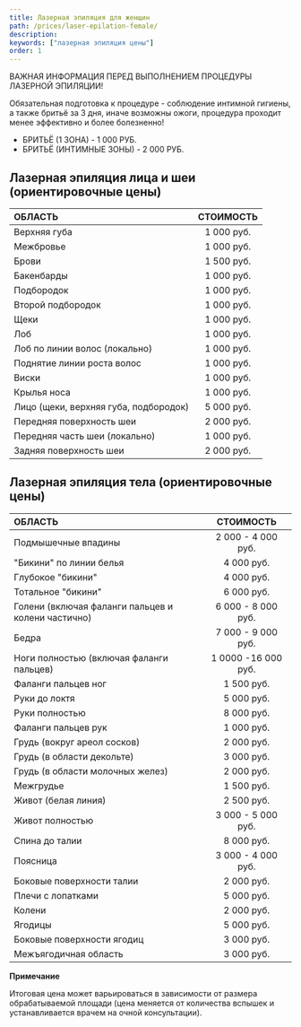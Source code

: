 ```yaml
---
title: Лазерная эпиляция для женщин
path: /prices/laser-epilation-female/
description:
keywords: ["лазерная эпиляция цены"]
order: 1
---
```


<div class="Block__warning">
ВАЖНАЯ ИНФОРМАЦИЯ ПЕРЕД ВЫПОЛНЕНИЕМ ПРОЦЕДУРЫ ЛАЗЕРНОЙ ЭПИЛЯЦИИ!

Обязательная подготовка к процедуре - соблюдение интимной гигиены, а
также бритьё за 3 дня, иначе возможны ожоги, процедура проходит менее
эффективно и более болезненно!
- БРИТЬЁ (1 ЗОНА) - 1 000 РУБ.
- БРИТЬЁ (ИНТИМНЫЕ ЗОНЫ) - 2 000 РУБ.

</div>


## Лазерная эпиляция лица и шеи (ориентировочные цены)

| ОБЛАСТЬ                               | СТОИМОСТЬ  |
|:--------------------------------------|:----------:|
| Верхняя губа                          | 1 000 руб. |
| Межбровье                             | 1 000 руб. |
| Брови                                 | 1 500 руб. |
| Бакенбарды                            | 1 000 руб. |
| Подбородок                            | 1 000 руб. |
| Второй подбородок                     | 1 000 руб. |
| Щеки                                  | 1 000 руб. |
| Лоб                                   | 1 000 руб. |
| Лоб по линии волос (локально)         | 1 000 руб. |
| Поднятие линии роста волос            | 1 000 руб. |
| Виски                                 | 1 000 руб. |
| Крылья носа                           | 1 000 руб. |
| Лицо (щеки, верхняя губа, подбородок) | 5 000 руб. |
| Передняя поверхность шеи              | 2 000 руб. |
| Передняя часть шеи (локально)         | 1 000 руб. |
| Задняя поверхность шеи                | 2 000 руб. |


## Лазерная эпиляция тела (ориентировочные цены)

| ОБЛАСТЬ                                            |      СТОИМОСТЬ      |
|:---------------------------------------------------|:-------------------:|
| Подмышечные впадины                                | 2 000 - 4 000 руб.  |
| "Бикини" по линии белья                            |     4 000 руб.      |
| Глубокое "бикини"                                  |     4 000 руб.      |
| Тотальное "бикини"                                 |     6 000 руб.      |
| Голени (включая фаланги пальцев и колени частично) | 6 000 - 8 000 руб.  |
| Бедра                                              | 7 000 - 9 000 руб.  |
| Ноги полностью (включая фаланги пальцев)           | 1 0000 -16 000 руб. |
| Фаланги пальцев ног                                |     1 500 руб.      |
| Руки до локтя                                      |     5 000 руб.      |
| Руки полностью                                     |     8 000 руб.      |
| Фаланги пальцев рук                                |     1 000 руб.      |
| Грудь (вокруг ареол сосков)                        |     2 000 руб.      |
| Грудь (в области декольте)                         |     3 000 руб.      |
| Грудь (в области молочных желез)                   |     2 000 руб.      |
| Межгрудье                                          |     1 500 руб.      |
| Живот (белая линия)                                |     2 500 руб.      |
| Живот полностью                                    | 3 000 - 5 000 руб.  |
| Спина до талии                                     |     8 000 руб.      |
| Поясница                                           | 3 000 - 4 000 руб.  |
| Боковые поверхности талии                          |     2 000 руб.      |
| Плечи с лопатками                                  |     5 000 руб.      |
| Колени                                             |     2 000 руб.      |
| Ягодицы                                            |     5 000 руб.      |
| Боковые поверхности ягодиц                         |     3 000 руб.      |
| Межъягодичная область                              |     3 000 руб.      |

**Примечание**

Итоговая цена может варьироваться в зависимости от размера
обрабатываемой площади (цена меняется от количества вспышек и
устанавливается врачем на очной консультации).

